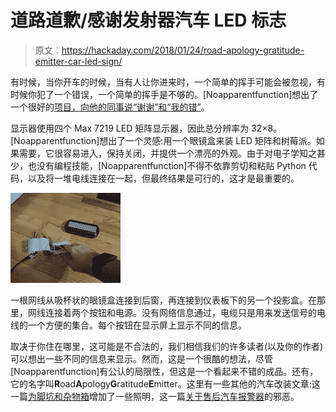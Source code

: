 # 道路道歉/感谢发射器汽车 LED 标志

> 原文：<https://hackaday.com/2018/01/24/road-apology-gratitude-emitter-car-led-sign/>

有时候，当你开车的时候，当有人让你进来时，一个简单的挥手可能会被忽视，有时候你犯了一个错误，一个简单的挥手是不够的。[Noapparentfunction]想出了一个很好的[项目，向他的同事说“谢谢”和“我的错”](https://imgur.com/a/TRbC7)。

显示器使用四个 Max 7219 LED 矩阵显示器，因此总分辨率为 32×8。[Noapparentfunction]想出了一个灵感:用一个眼镜盒来装 LED 矩阵和树莓派。如果需要，它很容易进入，保持关闭，并提供一个漂亮的外观。由于对电子学知之甚少，也没有编程技能，[Noapparentfunction]不得不依靠剪切和粘贴 Python 代码，以及将一堆电线连接在一起，但最终结果是可行的，这才是最重要的。

![](img/748ad913460252799cc06153ae1b9412.png)

一根网线从吸杯状的眼镜盒连接到后窗，再连接到仪表板下的另一个投影盒。在那里，网线连接着两个按钮和电源。没有网络信息通过，电缆只是用来发送信号的电线的一个方便的集合。每个按钮在显示屏上显示不同的信息。

取决于你住在哪里，这可能是不合法的，我们相信我们的许多读者(以及你的作者)可以想出一些不同的信息来显示。然而，这是一个很酷的想法，尽管[Noapparentfunction]有公认的局限性，但这是一个看起来不错的成品。还有，它的名字叫**R**oad**A**pology**G**ratitude**E**mitter。这里有一些其他的汽车改装文章:这一篇[为脚坑和杂物箱](https://hackaday.com/2011/11/28/diy-car-lighting-illuminates-areas-the-designers-overlooked/)增加了一些照明，这一篇[关于售后汽车报警器](https://hackaday.com/2017/10/10/the-bane-of-aftermarket-car-alarms/)的邪恶。